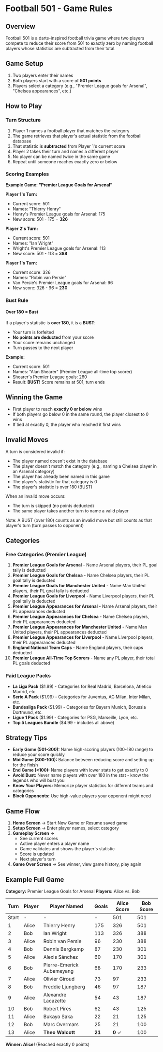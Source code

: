 # Football 501 - Game Rules

## Overview
Football 501 is a darts-inspired football trivia game where two players compete to reduce their score from 501 to exactly zero by naming football players whose statistics are subtracted from their total.

## Game Setup
1. Two players enter their names
2. Both players start with a score of **501 points**
3. Players select a category (e.g., "Premier League goals for Arsenal", "Chelsea appearances", etc.)

## How to Play

### Turn Structure
1. Player 1 names a football player that matches the category
2. The game retrieves that player's actual statistic from the football database
3. That statistic is **subtracted** from Player 1's current score
4. Player 2 takes their turn and names a different player
5. No player can be named twice in the same game
6. Repeat until someone reaches exactly zero or below

### Scoring Examples

**Example Game: "Premier League Goals for Arsenal"**

**Player 1's Turn:**
- Current score: 501
- Names: "Thierry Henry"
- Henry's Premier League goals for Arsenal: 175
- New score: 501 - 175 = **326**

**Player 2's Turn:**
- Current score: 501
- Names: "Ian Wright"
- Wright's Premier League goals for Arsenal: 113
- New score: 501 - 113 = **388**

**Player 1's Turn:**
- Current score: 326
- Names: "Robin van Persie"
- Van Persie's Premier League goals for Arsenal: 96
- New score: 326 - 96 = **230**

### Bust Rule

#### Over 180 = Bust
If a player's statistic is **over 180**, it is a **BUST**:
- Your turn is forfeited
- **No points are deducted** from your score
- Your score remains unchanged
- Turn passes to the next player

**Example:**
- Current score: 501
- Names: "Alan Shearer" (Premier League all-time top scorer)
- Shearer's Premier League goals: 260
- Result: **BUST!** Score remains at 501, turn ends

## Winning the Game
- First player to reach **exactly 0 or below** wins
- If both players go below 0 in the same round, the player closest to 0 wins
- If tied at exactly 0, the player who reached it first wins

## Invalid Moves
A turn is considered invalid if:
- The player named doesn't exist in the database
- The player doesn't match the category (e.g., naming a Chelsea player in an Arsenal category)
- The player has already been named in this game
- The player's statistic for that category is 0
- The player's statistic is over 180 (BUST)

When an invalid move occurs:
- The turn is skipped (no points deducted)
- The same player takes another turn to name a valid player

Note: A BUST (over 180) counts as an invalid move but still counts as that player's turn (turn passes to opponent)

## Categories

### Free Categories (Premier League)
1. **Premier League Goals for Arsenal** - Name Arsenal players, their PL goal tally is deducted
2. **Premier League Goals for Chelsea** - Name Chelsea players, their PL goal tally is deducted
3. **Premier League Goals for Manchester United** - Name Man United players, their PL goal tally is deducted
4. **Premier League Goals for Liverpool** - Name Liverpool players, their PL goal tally is deducted
5. **Premier League Appearances for Arsenal** - Name Arsenal players, their PL appearances deducted
6. **Premier League Appearances for Chelsea** - Name Chelsea players, their PL appearances deducted
7. **Premier League Appearances for Manchester United** - Name Man United players, their PL appearances deducted
8. **Premier League Appearances for Liverpool** - Name Liverpool players, their PL appearances deducted
9. **England National Team Caps** - Name England players, their caps deducted
10. **Premier League All-Time Top Scorers** - Name any PL player, their total PL goals deducted

### Paid League Packs
- **La Liga Pack** ($1.99) - Categories for Real Madrid, Barcelona, Atletico Madrid, etc.
- **Serie A Pack** ($1.99) - Categories for Juventus, AC Milan, Inter Milan, etc.
- **Bundesliga Pack** ($1.99) - Categories for Bayern Munich, Borussia Dortmund, etc.
- **Ligue 1 Pack** ($1.99) - Categories for PSG, Marseille, Lyon, etc.
- **Top 5 Leagues Bundle** ($4.99 - includes all above)

## Strategy Tips
- **Early Game (501-300):** Name high-scoring players (100-180 range) to reduce your score quickly
- **Mid Game (300-100):** Balance between reducing score and setting up for the finish
- **End Game (<100):** Name players with lower stats to get exactly to 0
- **Avoid Bust:** Never name players with over 180 in the stat - know the legends who will bust you
- **Know Your Players:** Memorize player statistics for different teams and categories
- **Block Opponents:** Use high-value players your opponent might need

## Game Flow
1. **Home Screen** → Start New Game or Resume saved game
2. **Setup Screen** → Enter player names, select category
3. **Gameplay Screen** →
   - See current scores
   - Active player enters a player name
   - Game validates and shows the player's statistic
   - Score is updated
   - Next player's turn
4. **Game Over Screen** → See winner, view game history, play again

## Example Full Game

**Category:** Premier League Goals for Arsenal
**Players:** Alice vs. Bob

| Turn | Player | Player Named | Goals | Alice Score | Bob Score |
|------|--------|--------------|-------|-------------|-----------|
| Start | - | - | - | 501 | 501 |
| 1 | Alice | Thierry Henry | 175 | 326 | 501 |
| 2 | Bob | Ian Wright | 113 | 326 | 388 |
| 3 | Alice | Robin van Persie | 96 | 230 | 388 |
| 4 | Bob | Dennis Bergkamp | 87 | 230 | 301 |
| 5 | Alice | Alexis Sánchez | 60 | 170 | 301 |
| 6 | Bob | Pierre-Emerick Aubameyang | 68 | 170 | 233 |
| 7 | Alice | Olivier Giroud | 73 | 97 | 233 |
| 8 | Bob | Freddie Ljungberg | 46 | 97 | 187 |
| 9 | Alice | Alexandre Lacazette | 54 | 43 | 187 |
| 10 | Bob | Robert Pires | 62 | 43 | 125 |
| 11 | Alice | Bukayo Saka | 22 | 21 | 125 |
| 12 | Bob | Marc Overmars | 25 | 21 | 100 |
| 13 | Alice | **Theo Walcott** | **21** | **0** ✓ | 100 |

**Winner: Alice!** (Reached exactly 0 points)
